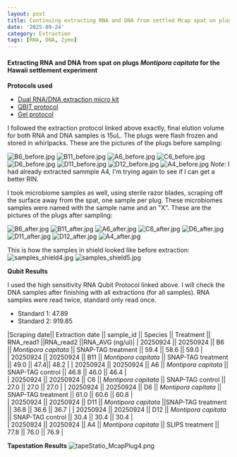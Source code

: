```yaml
---
layout: post
title: Continuing extracting RNA and DNA from settled Mcap spat on plugs, Hawaii - 092425
date: '2025-09-24'
category: Extraction
tags: [RNA, DNA, Zymo]
---
```


#### Extracting RNA and DNA from spat on plugs _Montipora capitata_ for the Hawaii settlement experiment

**Protocols used**

- [Dual RNA/DNA extraction micro kit](https://fscucchia-labnotebooks.github.io/FScucchia_Putnam_Lab_Notebook/DNA-RNA-extraction-Zymo-micro-kit/)
- [QBIT protocol](https://github.com/meschedl/MESPutnam_Open_Lab_Notebook/blob/master/_posts/2019-03-08-Qubit-Protocol.md)
- [Gel protocol](https://github.com/Kterpis/Putnam_Lab_Notebook/blob/master/_posts/2021-10-08-20211008-RNA-DNA-extractions-from-E5-project.md)

I followed the extraction protocol linked above exactly, final elution volume for both RNA and DNA samples is 15uL. 
The plugs were flash frozen and stored in whirlpacks. These are the pictures of the plugs before sampling:

![B6_before.jpg](https://github.com/FScucchia-LabNotebooks/FScucchia_Putnam_Lab_Notebook/blob/master/images/B6_before.jpg?raw=true)
![B11_before.jpg](https://github.com/FScucchia-LabNotebooks/FScucchia_Putnam_Lab_Notebook/blob/master/images/B11_before.jpg?raw=true)
![A6_before.jpg](https://github.com/FScucchia-LabNotebooks/FScucchia_Putnam_Lab_Notebook/blob/master/images/A6_before.jpg?raw=true)
![C6_before.jpg](https://github.com/FScucchia-LabNotebooks/FScucchia_Putnam_Lab_Notebook/blob/master/images/C6_before.jpg?raw=true)
![D6_before.jpg](https://github.com/FScucchia-LabNotebooks/FScucchia_Putnam_Lab_Notebook/blob/master/images/D6_before.jpg?raw=true)
![D11_before.jpg](https://github.com/FScucchia-LabNotebooks/FScucchia_Putnam_Lab_Notebook/blob/master/images/D11_before.jpg?raw=true)
![D12_before.jpg](https://github.com/FScucchia-LabNotebooks/FScucchia_Putnam_Lab_Notebook/blob/master/images/D12_before.jpg?raw=true)
![A4_before.jpg](https://github.com/FScucchia-LabNotebooks/FScucchia_Putnam_Lab_Notebook/blob/master/images/A4_before.jpg?raw=true)
_Note_: I had already extracted sammple A4, I'm trying again to see if I can get a better RIN.

I took microbiome samples as well, using sterile razor blades, scraping off the surface away from the spat, one sample per plug. These microbiomes samples were named with the sample name and an "X". These are the pictures of the plugs after sampling:

![B6_after.jpg](https://github.com/FScucchia-LabNotebooks/FScucchia_Putnam_Lab_Notebook/blob/master/images/B6_after.jpg?raw=true)
![B11_after.jpg](https://github.com/FScucchia-LabNotebooks/FScucchia_Putnam_Lab_Notebook/blob/master/images/B11_after.jpg?raw=true)
![A6_after.jpg](https://github.com/FScucchia-LabNotebooks/FScucchia_Putnam_Lab_Notebook/blob/master/images/A6_after.jpg?raw=true)
![C6_after.jpg](https://github.com/FScucchia-LabNotebooks/FScucchia_Putnam_Lab_Notebook/blob/master/images/C6_after.jpg?raw=true)
![D6_after.jpg](https://github.com/FScucchia-LabNotebooks/FScucchia_Putnam_Lab_Notebook/blob/master/images/D6_after.jpg?raw=true)
![D11_after.jpg](https://github.com/FScucchia-LabNotebooks/FScucchia_Putnam_Lab_Notebook/blob/master/images/D11_after.jpg?raw=true)
![D12_after.jpg](https://github.com/FScucchia-LabNotebooks/FScucchia_Putnam_Lab_Notebook/blob/master/images/D12_after.jpg?raw=true)
![A4_after.jpg](https://github.com/FScucchia-LabNotebooks/FScucchia_Putnam_Lab_Notebook/blob/master/images/A4_after.jpg?raw=true)

This is how the samples in shield looked like before extraction:
![samples_shield4.jpg](https://github.com/FScucchia-LabNotebooks/FScucchia_Putnam_Lab_Notebook/blob/master/images/samples_shield4.jpg?raw=true)
![samples_shield5.jpg](https://github.com/FScucchia-LabNotebooks/FScucchia_Putnam_Lab_Notebook/blob/master/images/samples_shield5.jpg?raw=true)


**Qubit Results**

I used the high sensitivity RNA Qubit Protocol linked above. I will check the DNA samples after finishing with all extractions (for all samples). RNA samples were read twice, standard only read once.

- Standard 1: 47.89
- Standard 2: 919.85

|Scraping date|| Extraction date || sample_id || Species || Treatment || RNA_read1 ||RNA_read2 ||RNA_AVG (ng/ul)|
| 20250924 || 20250924 || B6 || *Montipora capitata*  || SNAP-TAG treatment || 59.4   ||  58.6    || 59.0  |           
| 20250924 || 20250924 || B11  || *Montipora capitata* || SNAP-TAG treatment   ||  49.0 || 47.4|| 48.2  |
| 20250924 || 20250924 || A6 || *Montipora capitata*  || SNAP-TAG control  || 46.8 || 46.0  || 46.4   |           
| 20250924 || 20250924 || C6  || *Montipora capitata* || SNAP-TAG control  || 27.0 || 27.0 || 27.0  |
| 20250924 || 20250924 || D6 || *Montipora capitata*  || SNAP-TAG treatment  || 61.0  || 60.6  || 60.8  |           
| 20250924 || 20250924 || D11  || *Montipora capitata* ||SNAP-TAG treatment   || 36.8 || 36.6 || 36.7   |
| 20250924 || 20250924 || D12 || *Montipora capitata*  || SNAP-TAG control  || 30.4 || 30.4 || 30.4 |           
| 20250924 || 20250924 || A4  || *Montipora capitata* || SLIPS treatment  || 77.8 || 76.0 || 76.9   |

**Tapestation Results**
![tapeStatio_McapPlug4.png](https://github.com/FScucchia-LabNotebooks/FScucchia_Putnam_Lab_Notebook/blob/master/images/tapeStatio_McapPlug4.png?raw=true)



